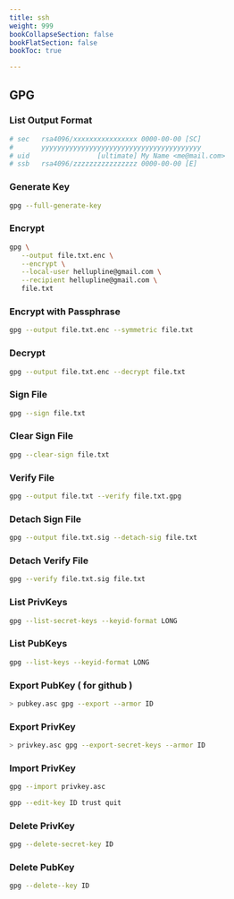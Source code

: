 ```yaml
---
title: ssh
weight: 999
bookCollapseSection: false
bookFlatSection: false
bookToc: true

---
```



## GPG

### List Output Format

```bash
# sec   rsa4096/xxxxxxxxxxxxxxxx 0000-00-00 [SC]
#       yyyyyyyyyyyyyyyyyyyyyyyyyyyyyyyyyyyyyyyy
# uid                 [ultimate] My Name <me@mail.com>
# ssb   rsa4096/zzzzzzzzzzzzzzzz 0000-00-00 [E]
```

### Generate Key

```bash
gpg --full-generate-key
```

### Encrypt

```bash
gpg \
   --output file.txt.enc \
   --encrypt \
   --local-user hellupline@gmail.com \
   --recipient hellupline@gmail.com \
   file.txt
```

### Encrypt with Passphrase

```bash
gpg --output file.txt.enc --symmetric file.txt
```

### Decrypt

```bash
gpg --output file.txt.enc --decrypt file.txt
```

### Sign File

```bash
gpg --sign file.txt
```

### Clear Sign File

```bash
gpg --clear-sign file.txt
```

### Verify File

```bash
gpg --output file.txt --verify file.txt.gpg
```

### Detach Sign File

```bash
gpg --output file.txt.sig --detach-sig file.txt
```

### Detach Verify File

```bash
gpg --verify file.txt.sig file.txt
```

### List PrivKeys

```bash
gpg --list-secret-keys --keyid-format LONG
```

### List PubKeys

```bash
gpg --list-keys --keyid-format LONG
```

### Export PubKey ( for github )

```bash
> pubkey.asc gpg --export --armor ID
```

### Export PrivKey

```bash
> privkey.asc gpg --export-secret-keys --armor ID
```

### Import PrivKey

```bash
gpg --import privkey.asc

gpp --edit-key ID trust quit
```

### Delete PrivKey

```bash
gpg --delete-secret-key ID
```

### Delete PubKey

```bash
gpg --delete--key ID
```
